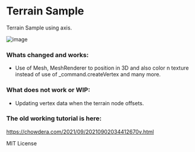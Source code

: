 # Terrain Sample 
Terrain Sample using axis.

![image]()


### Whats changed and works:
- Use of Mesh, MeshRenderer to position in 3D and also color n texture instead of use of _command.createVertex and many more.

### What does not work or WIP:
- Updating vertex data when the terrain node offsets.

### The old working tutorial is here:
https://chowdera.com/2021/09/20210902034412670v.html


MIT License